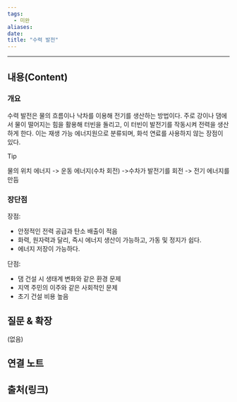 ```yaml
---
tags:
  - 미완
aliases: 
date:
title: "수력 발전"
---
```


---

## 내용(Content)

### 개요

수력 발전은 물의 흐름이나 낙차를 이용해 전기를 생산하는 방법이다. 주로 강이나 댐에서 물이 떨어지는 힘을 활용해 터빈을 돌리고, 이 터빈이 발전기를 작동시켜 전력을 생산하게 한다. 이는 재생 가능 에너지원으로 분류되며, 화석 연료를 사용하지 않는 장점이 있다.

>[!tip]
>물의 위치 에너지 -> 운동 에너지(수차 회전) ->수차가 발전기를 회전 -> 전기 에너지를 만듬

### 장단점

장점:
- 안정적인 전력 공급과 탄소 배출이 적음
- 화력, 원자력과 달리, 즉시 에너지 생산이 가능하고, 가동 및 정지가 쉽다.
- 에너지 저장이 가능하다.

단점:
- 댐 건설 시 생태계 변화와 같은 환경 문제
- 지역 주민의 이주와 같은 사회적인 문제
- 초기 건설 비용 높음


## 질문 & 확장

(없음)

## 연결 노트

## 출처(링크)






